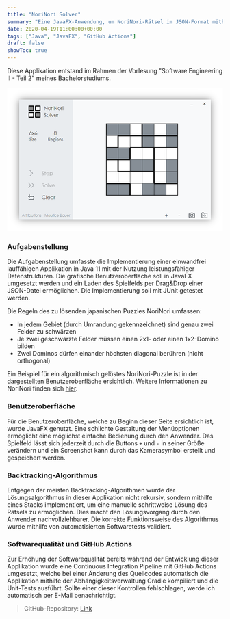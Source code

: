 ```yaml
---
title: "NoriNori Solver"
summary: "Eine JavaFX-Anwendung, um NoriNori-Rätsel im JSON-Format mithilfe von Backtracking zu lösen"
date: 2020-04-19T11:00:00+00:00
tags: ["Java", "JavaFX", "GitHub Actions"]
draft: false
showToc: true
---
```


Diese Applikation entstand im Rahmen der Vorlesung "Software Engineering II - Teil 2" meines Bachelorstudiums.

![Benutzeroberfläche](/img/norinori.png)

### Aufgabenstellung

Die Aufgabenstellung umfasste die Implementierung einer einwandfrei lauffähigen Applikation in Java 11 mit der Nutzung leistungsfähiger Datenstrukturen. Die grafische Benutzeroberfläche soll in JavaFX umgesetzt werden und ein Laden des Spielfelds per Drag&Drop einer JSON-Datei ermöglichen. Die Implementierung soll mit JUnit getestet werden.

Die Regeln des zu lösenden japanischen Puzzles NoriNori umfassen:

- In jedem Gebiet (durch Umrandung gekennzeichnet) sind genau zwei Felder zu schwärzen
- Je zwei geschwärzte Felder müssen einen 2x1- oder einen 1x2-Domino bilden
- Zwei Dominos dürfen einander höchsten diagonal berühren (nicht orthogonal)

Ein Beispiel für ein algorithmisch gelöstes NoriNori-Puzzle ist in der dargestellten Benutzeroberfläche ersichtlich. Weitere Informationen zu NoriNori finden sich [hier](https://www.janko.at/Raetsel/Norinori/index.htm).

### Benutzeroberfläche

Für die Benutzeroberfläche, welche zu Beginn dieser Seite ersichtlich ist, wurde JavaFX genutzt. Eine schlichte Gestaltung der Menüoptionen ermöglicht eine möglichst einfache Bedienung durch den Anwender. Das Spielfeld lässt sich jederzeit durch die Buttons `+` und `-` in seiner Größe verändern und ein Screenshot kann durch das Kamerasymbol erstellt und gespeichert werden.

### Backtracking-Algorithmus

Entgegen der meisten Backtracking-Algorithmen wurde der Lösungsalgorithmus in dieser Applikation nicht rekursiv, sondern mithilfe eines Stacks implementiert, um eine manuelle schrittweise Lösung des Rätsels zu ermöglichen. Dies macht den Lösungsvorgang durch den Anwender nachvollziehbarer. Die korrekte Funktionsweise des Algorithmus wurde mithilfe von automatisierten Softwaretests validiert.

### Softwarequalität und GitHub Actions

Zur Erhöhung der Softwarequalität bereits während der Entwicklung dieser Applikation wurde eine Continuous Integration Pipeline mit GitHub Actions umgesetzt, welche bei einer Änderung des Quellcodes automatisch die Applikation mithilfe der Abhängigkeitsverwaltung Gradle kompiliert und die Unit-Tests ausführt. Sollte einer dieser Kontrollen fehlschlagen, werde ich automatisch per E-Mail benachrichtigt.

> GitHub-Repository: [Link](https://github.com/mauricebauer/NoriNori)
